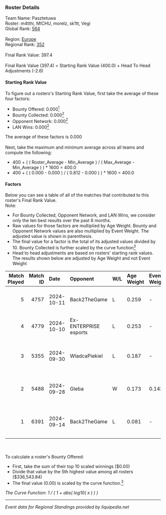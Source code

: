 ### Roster Details<br />
Team Name: Pasztetuwa<br />
Roster: m4tthi, MICHU, morelz, sk1tt, Vegi<br />
Global Rank: [564](../../standings_global_2025_03_01.md)<br />
<br />
Region: [Europe]( ../../standings_europe_2025_03_01.md)<br />
Regional Rank: [352]( ../../standings_europe_2025_03_01.md)<br />
<br />
Final Rank Value:  397.4<br />
<br />
Final Rank Value (397.4) = Starting Rank Value (400.0) + Head To Head Adjustments (-2.6)<br />

#### Starting Rank Value<br />
To figure out a rosters's Starting Rank Value, first take the average of these four factors:<br />
- Bounty Offered: 0.000[<sup>1</sup>](#table2)
- Bounty Collected: 0.000[<sup>2</sup>](#table1)
- Opponent Network: 0.000[<sup>2</sup>](#table1)
- LAN Wins: 0.000[<sup>2</sup>](#table1)

The average of these factors is 0.000<br />
<br />
Next, take the maximum and minimum average across all teams and compute the following:<br />
- 400 + ( ( Roster_Average - Min_Average ) / ( Max_Average - Min_Average ) ) * 1600 = 400.0
- 400 + ( ( 0.000 - 0.000 ) / ( 0.812 - 0.000 ) ) * 1600 = 400.0


#### Factors<br />
Below you can see a table of all of the matches that contributed to this roster's Final Rank Value.<br />
Note:<br />

- For Bounty Collected, Opponent Network, and LAN Wins, we consider only the ten best results over the past 6 months.
- Raw values for those factors are multiplied by Age Weight. Bounty and Opponent Network values are also multiplied by Event Weight. The adjusted value is shown in parenthesis.
- The final value for a factor is the total of its adjusted values divided by 10. Bounty Collected is further scaled by the curve function[<sup>3</sup>](#curveFunction)
- Head to head adjustments are based on rosters' starting rank values. The results shown below are adjusted by Age Weight and not Event Weight
<span id="table1"></span><br />


| Match Played | Match ID | Date       | Opponent              | W/L | Age Weight | Event Weight | Bounty Collected | Opponent Network | LAN Wins  | H2H Adj. | Roster                                   |
| -: | -: | :- | :- | :- | :- | :- | :- | :- | :- | -: | :- |
|            5 |     4757 | 2024-10-11 | Back2TheGame          | L   | 0.259      | -            | -                | -                | -         |    -1.04 | m4tthi, MICHU, morelz, sk1tt, Vegi       |
|            4 |     4779 | 2024-10-10 | Ex-ENTERPRISE esports | L   | 0.253      | -            | -                | -                | -         |    -0.97 | m4tthi, MICHU, morelz, sk1tt, Vegi       |
|            3 |     5355 | 2024-09-30 | WladcaPiekiel         | L   | 0.187      | -            | -                | -                | -         |    -2.96 | m4tthi, MICHU, morelz, sk1tt, xKacpersky |
|            2 |     5488 | 2024-09-28 | Gleba                 | W   | 0.173      | 0.143        | 0.000 (0.000)    | 0.000 (0.000)    | 0 (0.000) |     2.72 | m4tthi, MICHU, morelz, sk1tt, xKacpersky |
|            1 |     6391 | 2024-09-14 | Back2TheGame          | L   | 0.081      | -            | -                | -                | -         |    -0.31 | dan1, m4tthi, morelz, oskarish, Vegi     |

<br />
<span id="table2"></span><br />
To calculate a roster's Bounty Offered:<br />

- First, take the sum of their top 10 scaled winnings ($0.00)
- Divide that value by the 5th highest value among all rosters ($336,543.84)
- The final value (0.00) is scaled by the curve function.[<sup>3</sup>](#curveFunction)

<span id="curveFunction"></span>_The Curve Function: 1 / ( 1 + abs( log10( x ) ) )_<br />

---
_Event data for Regional Standings provided by liquipedia.net_<br />
